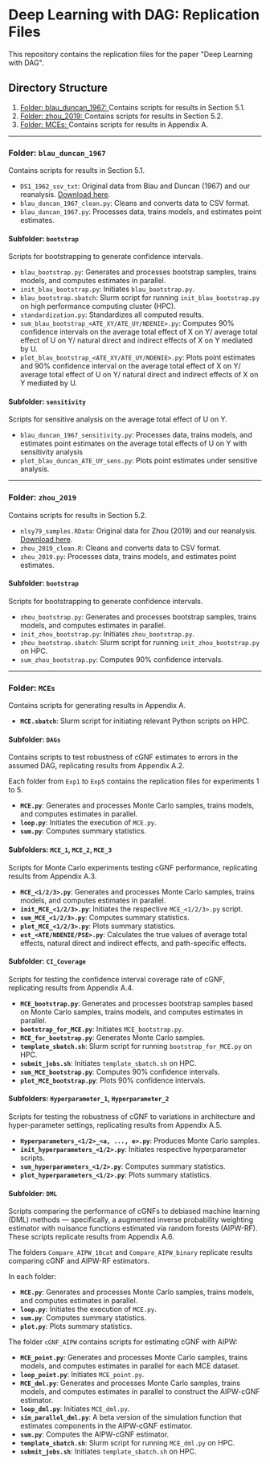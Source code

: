 # Deep Learning with DAG: Replication Files

This repository contains the replication files for the paper "Deep Learning with DAG".

## Directory Structure

1. [Folder: blau_duncan_1967: ](#folder-blau_duncan_1967)
   Contains scripts for results in Section 5.1.
2. [Folder: zhou_2019: ](#folder-zhou_2019)
   Contains scripts for results in Section 5.2.
3. [Folder: MCEs: ](#folder-mces)
   Contains scripts for results in Appendix A.

---

### Folder: `blau_duncan_1967`
Contains scripts for results in Section 5.1.

- `DS1_1962_ssv_txt`: Original data from Blau and Duncan (1967) and our reanalysis. [Download here](https://scholar.harvard.edu/files/xzhou/files/zhou2019_college_replication.zip).
- `blau_duncan_1967_clean.py`: Cleans and converts data to CSV format.
- `blau_duncan_1967.py`: Processes data, trains models, and estimates point estimates.

#### Subfolder: `bootstrap`
Scripts for bootstrapping to generate confidence intervals.

- `blau_bootstrap.py`: Generates and processes bootstrap samples, trains models, and computes estimates in parallel.
- `init_blau_bootstrap.py`: Initiates `blau_bootstrap.py`.
- `blau_bootstrap.sbatch`: Slurm script for running `init_blau_bootstrap.py` on high performance computing cluster (HPC).
- `standardization.py`: Standardizes all computed results.
- `sum_blau_bootstrap_<ATE_XY/ATE_UY/NDENIE>.py`: Computes 90% confidence intervals on the average total effect of X on Y/ average total effect of U on Y/ natural direct and indirect effects of X on Y mediated by U.
- `plot_blau_bootstrap_<ATE_XY/ATE_UY/NDENIE>.py`: Plots point estimates and 90% confidence interval on the average total effect of X on Y/ average total effect of U on Y/ natural direct and indirect effects of X on Y mediated by U.

#### Subfolder: `sensitivity`
Scripts for sensitive analysis on the average total effect of U on Y.

- `blau_duncan_1967_sensitivity.py`: Processes data, trains models, and estimates point estimates on the average total effects of U on Y with sensitivity analysis
- `plot_blau_duncan_ATE_UY_sens.py`: Plots point estimates under sensitive analysis.

---

### Folder: `zhou_2019`
Contains scripts for results in Section 5.2.

- `nlsy79_samples.RData`: Original data for Zhou (2019) and our reanalysis. [Download here](https://scholar.harvard.edu/files/xzhou/files/zhou2019_college_replication.zip).
- `zhou_2019_clean.R`: Cleans and converts data to CSV format.
- `zhou_2019.py`: Processes data, trains models, and estimates point estimates.

#### Subfolder: `bootstrap`
Scripts for bootstrapping to generate confidence intervals.

- `zhou_bootstrap.py`: Generates and processes bootstrap samples, trains models, and computes estimates in parallel.
- `init_zhou_bootstrap.py`: Initiates `zhou_bootstrap.py`.
- `zhou_bootstrap.sbatch`: Slurm script for running `init_zhou_bootstrap.py` on HPC.
- `sum_zhou_bootstrap.py`: Computes 90% confidence intervals.

---

### Folder: `MCEs`
Contains scripts for generating results in Appendix A.

- **`MCE.sbatch`**: Slurm script for initiating relevant Python scripts on HPC.

#### Subfolder: `DAGs`
Contains scripts to test robustness of cGNF estimates to errors in the assumed DAG, replicating results from Appendix A.2.

Each folder from `Exp1` to `Exp5` contains the replication files for experiments 1 to 5.
- **`MCE.py`**: Generates and processes Monte Carlo samples, trains models, and computes estimates in parallel.
- **`loop.py`**: Initiates the execution of `MCE.py`.
- **`sum.py`**: Computes summary statistics.

#### Subfolders: `MCE_1`, `MCE_2`, `MCE_3`
Scripts for Monte Carlo experiments testing cGNF performance, replicating results from Appendix A.3.

- **`MCE_<1/2/3>.py`**: Generates and processes Monte Carlo samples, trains models, and computes estimates in parallel.
- **`init_MCE_<1/2/3>.py`**: Initiates the respective `MCE_<1/2/3>.py` script.
- **`sum_MCE_<1/2/3>.py`**: Computes summary statistics.
- **`plot_MCE_<1/2/3>.py`**: Plots summary statistics.
- **`est_<ATE/NDENIE/PSE>.py`**: Calculates the true values of average total effects, natural direct and indirect effects, and path-specific effects.

#### Subfolder: `CI_Coverage`
Scripts for testing the confidence interval coverage rate of cGNF, replicating results from Appendix A.4.

- **`MCE_bootstrap.py`**: Generates and processes bootstrap samples based on Monte Carlo samples, trains models, and computes estimates in parallel.
- **`bootstrap_for_MCE.py`**: Initiates `MCE_bootstrap.py`.
- **`MCE_for_bootstrap.py`**: Generates Monte Carlo samples.
- **`template_sbatch.sh`**: Slurm script for running `bootstrap_for_MCE.py` on HPC.
- **`submit_jobs.sh`**: Initiates `template_sbatch.sh` on HPC.
- **`sum_MCE_bootstrap.py`**: Computes 90% confidence intervals.
- **`plot_MCE_bootstrap.py`**: Plots 90% confidence intervals.

#### Subfolders: `Hyperparameter_1`, `Hyperparameter_2`
Scripts for testing the robustness of cGNF to variations in architecture and hyper-parameter settings, replicating results from Appendix A.5.

- **`Hyperparameters_<1/2>_<a, ..., e>.py`**: Produces Monte Carlo samples.
- **`init_hyperparameters_<1/2>.py`**: Initiates respective hyperparameter scripts.
- **`sum_hyperparameters_<1/2>.py`**: Computes summary statistics.
- **`plot_hyperparameters_<1/2>.py`**: Plots summary statistics.

#### Subfolder: `DML`
Scripts comparing the performance of cGNFs to debiased machine learning (DML) methods — specifically, a augmented inverse probability weighting estimator with nuisance functions estimated via random forests (AIPW-RF). These scripts replicate results from Appendix A.6.

The folders `Compare_AIPW_10cat` and `Compare_AIPW_binary` replicate results comparing cGNF and AIPW-RF estimators.

In each folder:

- **`MCE.py`**: Generates and processes Monte Carlo samples, trains models, and computes estimates in parallel.
- **`loop.py`**: Initiates the execution of `MCE.py`.
- **`sum.py`**: Computes summary statistics.
- **`plot.py`**: Plots summary statistics.

The folder `cGNF_AIPW` contains scripts for estimating cGNF with AIPW:

- **`MCE_point.py`**: Generates and processes Monte Carlo samples, trains models, and computes estimates in parallel for each MCE dataset.
- **`loop_point.py`**: Initiates `MCE_point.py`.
- **`MCE_dml.py`**: Generates and processes Monte Carlo samples, trains models, and computes estimates in parallel to construct the AIPW-cGNF estimator.
- **`loop_dml.py`**: Initiates `MCE_dml.py`.
- **`sim_parallel_dml.py`**: A beta version of the simulation function that estimates components in the AIPW-cGNF estimator.
- **`sum.py`**: Computes the AIPW-cGNF estimator.
- **`template_sbatch.sh`**: Slurm script for running `MCE_dml.py` on HPC.
- **`submit_jobs.sh`**: Initiates `template_sbatch.sh` on HPC.

